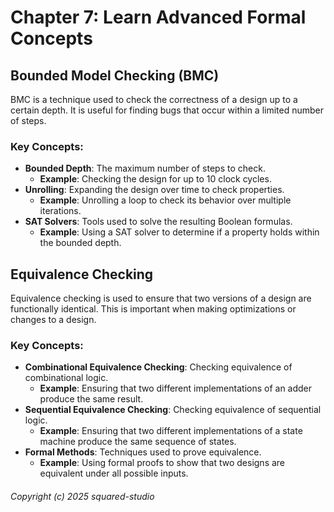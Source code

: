 # Chapter 7: Learn Advanced Formal Concepts

## Bounded Model Checking (BMC)
BMC is a technique used to check the correctness of a design up to a certain depth. It is useful for finding bugs that occur within a limited number of steps.

### Key Concepts:
- **Bounded Depth**: The maximum number of steps to check.
  - **Example**: Checking the design for up to 10 clock cycles.
- **Unrolling**: Expanding the design over time to check properties.
  - **Example**: Unrolling a loop to check its behavior over multiple iterations.
- **SAT Solvers**: Tools used to solve the resulting Boolean formulas.
  - **Example**: Using a SAT solver to determine if a property holds within the bounded depth.

## Equivalence Checking
Equivalence checking is used to ensure that two versions of a design are functionally identical. This is important when making optimizations or changes to a design.

### Key Concepts:
- **Combinational Equivalence Checking**: Checking equivalence of combinational logic.
  - **Example**: Ensuring that two different implementations of an adder produce the same result.
- **Sequential Equivalence Checking**: Checking equivalence of sequential logic.
  - **Example**: Ensuring that two different implementations of a state machine produce the same sequence of states.
- **Formal Methods**: Techniques used to prove equivalence.
  - **Example**: Using formal proofs to show that two designs are equivalent under all possible inputs.

###### Copyright (c) 2025 squared-studio

